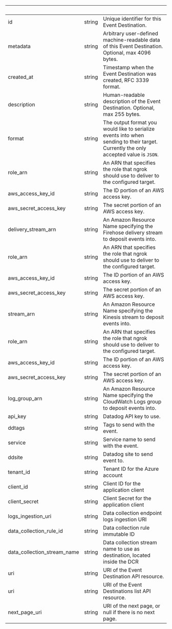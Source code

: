 <!-- Code generated for API Clients. DO NOT EDIT. -->

| &nbsp;                      | &nbsp; | &nbsp;                                                                                                                               |
| --------------------------- | ------ | ------------------------------------------------------------------------------------------------------------------------------------ |
| id                          | string | Unique identifier for this Event Destination.                                                                                        |
| metadata                    | string | Arbitrary user-defined machine-readable data of this Event Destination. Optional, max 4096 bytes.                                    |
| created_at                  | string | Timestamp when the Event Destination was created, RFC 3339 format.                                                                   |
| description                 | string | Human-readable description of the Event Destination. Optional, max 255 bytes.                                                        |
| format                      | string | The output format you would like to serialize events into when sending to their target. Currently the only accepted value is `JSON`. |
| role_arn                    | string | An ARN that specifies the role that ngrok should use to deliver to the configured target.                                            |
| aws_access_key_id           | string | The ID portion of an AWS access key.                                                                                                 |
| aws_secret_access_key       | string | The secret portion of an AWS access key.                                                                                             |
| delivery_stream_arn         | string | An Amazon Resource Name specifying the Firehose delivery stream to deposit events into.                                              |
| role_arn                    | string | An ARN that specifies the role that ngrok should use to deliver to the configured target.                                            |
| aws_access_key_id           | string | The ID portion of an AWS access key.                                                                                                 |
| aws_secret_access_key       | string | The secret portion of an AWS access key.                                                                                             |
| stream_arn                  | string | An Amazon Resource Name specifying the Kinesis stream to deposit events into.                                                        |
| role_arn                    | string | An ARN that specifies the role that ngrok should use to deliver to the configured target.                                            |
| aws_access_key_id           | string | The ID portion of an AWS access key.                                                                                                 |
| aws_secret_access_key       | string | The secret portion of an AWS access key.                                                                                             |
| log_group_arn               | string | An Amazon Resource Name specifying the CloudWatch Logs group to deposit events into.                                                 |
| api_key                     | string | Datadog API key to use.                                                                                                              |
| ddtags                      | string | Tags to send with the event.                                                                                                         |
| service                     | string | Service name to send with the event.                                                                                                 |
| ddsite                      | string | Datadog site to send event to.                                                                                                       |
| tenant_id                   | string | Tenant ID for the Azure account                                                                                                      |
| client_id                   | string | Client ID for the application client                                                                                                 |
| client_secret               | string | Client Secret for the application client                                                                                             |
| logs_ingestion_uri          | string | Data collection endpoint logs ingestion URI                                                                                          |
| data_collection_rule_id     | string | Data collection rule immutable ID                                                                                                    |
| data_collection_stream_name | string | Data collection stream name to use as destination, located inside the DCR                                                            |
| uri                         | string | URI of the Event Destination API resource.                                                                                           |
| uri                         | string | URI of the Event Destinations list API resource.                                                                                     |
| next_page_uri               | string | URI of the next page, or null if there is no next page.                                                                              |
